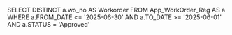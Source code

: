SELECT DISTINCT a.wo_no AS Workorder
FROM App_WorkOrder_Reg AS a
WHERE a.FROM_DATE <= '2025-06-30'
  AND a.TO_DATE >= '2025-06-01'
  AND a.STATUS = 'Approved'
